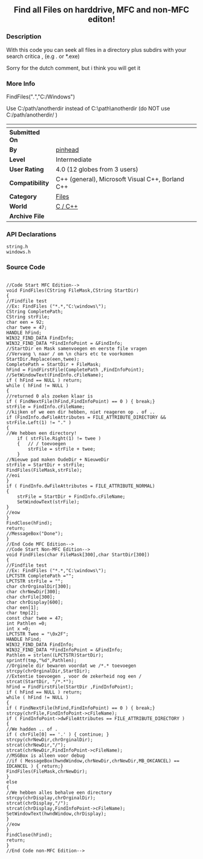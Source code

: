 ﻿<div align="center">

## Find all Files on harddrive, MFC and non\-MFC editon\!


</div>

### Description

With this code you can seek all files in a directory plus subdirs with your search critica , (e.g *.* or *.exe)

Sorry for the dutch comment, but i think you will get it
 
### More Info
 
FindFiles("*.*","C:/Windows")

Use C:/path/anotherdir instead of C:\path\anotherdir (do NOT use C:/path/anotherdir/ )


<span>             |<span>
---                |---
**Submitted On**   |
**By**             |[pinhead](https://github.com/Planet-Source-Code/PSCIndex/blob/master/ByAuthor/pinhead.md)
**Level**          |Intermediate
**User Rating**    |4.0 (12 globes from 3 users)
**Compatibility**  |C\+\+ \(general\), Microsoft Visual C\+\+, Borland C\+\+
**Category**       |[Files](https://github.com/Planet-Source-Code/PSCIndex/blob/master/ByCategory/files__3-2.md)
**World**          |[C / C\+\+](https://github.com/Planet-Source-Code/PSCIndex/blob/master/ByWorld/c-c.md)
**Archive File**   |[](https://github.com/Planet-Source-Code/pinhead-find-all-files-on-harddrive-mfc-and-non-mfc-editon__3-3705/archive/master.zip)

### API Declarations

```
string.h
windows.h
```


### Source Code

```

//Code Start MFC Edition-->
void FindFiles(CString FileMask,CString StartDir)
{
//Findfile test
//Ex: FindFiles ("*.*,"C:\windows\");
CString CompletePath;
CString strFile;
char een = 92;
char twee = 47;
HANDLE hFind;
WIN32_FIND_DATA FindInfo;
WIN32_FIND_DATA *FindInfoPoint = &FindInfo;
//StartDir en Mask samenvoegen en eerste file vragen
//Vervang \ naar / om \n chars etc te voorkomen
StartDir.Replace(een,twee);
CompletePath = StartDir + FileMask;
hFind = FindFirstFile(CompletePath ,FindInfoPoint);
//SetWindowText(FindInfo.cFileName);
if ( hFind == NULL ) return;
while ( hFind != NULL )
{
//returned 0 als zoeken klaar is
if ( FindNextFile(hFind,FindInfoPoint) == 0 ) { break;}
strFile = FindInfo.cFileName;
//kijken of we een dir hebben, niet reageren op . of ..
if (FindInfo.dwFileAttributes = FILE_ATTRIBUTE_DIRECTORY && strFile.Left(1) != "." )
{
//We hebben een directory!
	if ( strFile.Right(1) != twee )
	{	// / toevoegen
		strFile = strFile + twee;
	}
//Nieuwe pad maken OudeDir + NieuweDir
strFile = StartDir + strFile;
FindFiles(FileMask,strFile);
//eoi
}
if ( FindInfo.dwFileAttributes = FILE_ATTRIBUTE_NORMAL)
{
	strFile = StartDir + FindInfo.cFileName;
	SetWindowText(strFile);
}
//eow
}
FindClose(hFind);
return;
//MessageBox("Done");
}
//End Code MFC Edition-->
//Code Start Non-MFC Edition-->
void FindFiles(char FileMask[300],char StartDir[300])
{
//Findfile test
//Ex: FindFiles ("*.*,"C:\windows\");
LPCTSTR CompletePath ="";
LPCTSTR strFile = "";
char chrOrginalDir[300];
char chrNewDir[300];
char chrFile[300];
char chrDisplay[600];
char een[1];
char tmp[2];
const char twee = 47;
int Pathlen =0;
int x =0;
LPCTSTR Twee = "\0x2F";
HANDLE hFind;
WIN32_FIND_DATA FindInfo;
WIN32_FIND_DATA *FindInfoPoint = &FindInfo;
Pathlen = strlen((LPCTSTR)StartDir);
sprintf(tmp,"%d",Pathlen);
//Orginele dir bewaren voordat we /*.* toevoegen
strcpy(chrOrginalDir,StartDir);
//Extentie toevoegen , voor de zekerheid nog een /
strcat(StartDir, "/*.*");
hFind = FindFirstFile(StartDir ,FindInfoPoint);
if ( hFind == NULL ) return;
while ( hFind != NULL )
{
if ( FindNextFile(hFind,FindInfoPoint) == 0 ) { break;}
strcpy(chrFile,FindInfoPoint->cFileName);
if ( FindInfoPoint->dwFileAttributes == FILE_ATTRIBUTE_DIRECTORY )
{
//We hadden .. of .
if ( chrFile[0] == '.' ) { continue; }
strcpy(chrNewDir,chrOrginalDir);
strcat(chrNewDir,"/");
strcat(chrNewDir,FindInfoPoint->cFileName);
//MSGBox is alleen voor debug
//if ( MessageBox(hwndWindow,chrNewDir,chrNewDir,MB_OKCANCEL) == IDCANCEL ) { return;}
FindFiles(FileMask,chrNewDir);
}
else
{
//We hebben alles behalve een directory
strcpy(chrDisplay,chrOrginalDir);
strcat(chrDisplay,"/");
strcat(chrDisplay,FindInfoPoint->cFileName);
SetWindowText(hwndWindow,chrDisplay);
}
//eow
}
FindClose(hFind);
return;
}
//End Code non-MFC Edition-->
```


